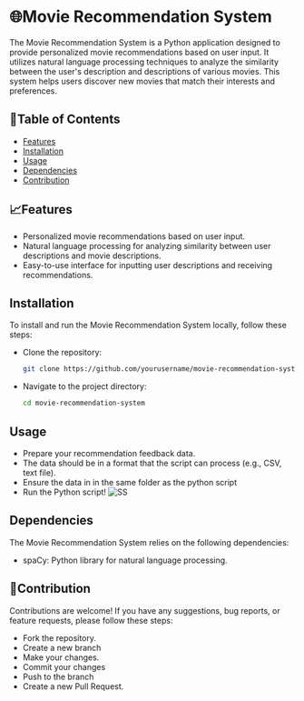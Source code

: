 # 🌐Movie Recommendation System

The Movie Recommendation System is a Python application designed to provide personalized movie recommendations based on user input. It utilizes natural language processing techniques to analyze the similarity between the user's description and descriptions of various movies. This system helps users discover new movies that match their interests and preferences. 

## 📑Table of Contents

- [Features](#features)
- [Installation](#installation)
- [Usage](#usage)
- [Dependencies](#dependencies)
- [Contribution](#contribution)

## 📈Features

- Personalized movie recommendations based on user input.
- Natural language processing for analyzing similarity between user descriptions and movie descriptions.
- Easy-to-use interface for inputting user descriptions and receiving recommendations.

## Installation

To install and run the Movie Recommendation System locally, follow these steps:

- Clone the repository:

   ```bash
   git clone https://github.com/yourusername/movie-recommendation-system.git
- Navigate to the project directory:
   ```bash
   cd movie-recommendation-system

## Usage
- Prepare your recommendation feedback data.
- The data should be in a format that the script can process (e.g., CSV, text file).
- Ensure the data in in the same folder as the python script
- Run the Python script!
![SS](https://github.com/Alex-osayi/finalCapstone/assets/156614065/4bab011f-24e1-49d3-bfe2-85422ee9d052)

## Dependencies
The Movie Recommendation System relies on the following dependencies:

- spaCy: Python library for natural language processing. 

## 👯Contribution
Contributions are welcome! If you have any suggestions, bug reports, or feature requests, please  follow these steps:
- Fork the repository.
- Create a new branch 
- Make your changes.
- Commit your changes 
- Push to the branch 
- Create a new Pull Request.
